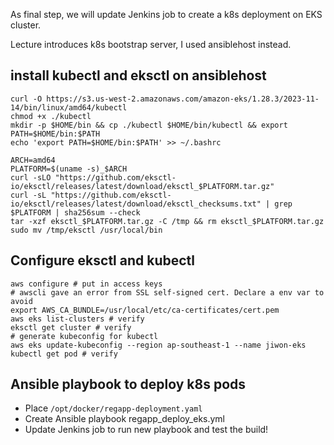 As final step, we will update Jenkins job to create a k8s deployment on EKS cluster.

Lecture introduces k8s bootstrap server, I used ansiblehost instead.

## install kubectl and eksctl on ansiblehost
```
curl -O https://s3.us-west-2.amazonaws.com/amazon-eks/1.28.3/2023-11-14/bin/linux/amd64/kubectl
chmod +x ./kubectl
mkdir -p $HOME/bin && cp ./kubectl $HOME/bin/kubectl && export PATH=$HOME/bin:$PATH
echo 'export PATH=$HOME/bin:$PATH' >> ~/.bashrc

ARCH=amd64
PLATFORM=$(uname -s)_$ARCH
curl -sLO "https://github.com/eksctl-io/eksctl/releases/latest/download/eksctl_$PLATFORM.tar.gz"
curl -sL "https://github.com/eksctl-io/eksctl/releases/latest/download/eksctl_checksums.txt" | grep $PLATFORM | sha256sum --check
tar -xzf eksctl_$PLATFORM.tar.gz -C /tmp && rm eksctl_$PLATFORM.tar.gz
sudo mv /tmp/eksctl /usr/local/bin
```
## Configure eksctl and kubectl
```
aws configure # put in access keys
# awscli gave an error from SSL self-signed cert. Declare a env var to avoid
export AWS_CA_BUNDLE=/usr/local/etc/ca-certificates/cert.pem
aws eks list-clusters # verify
eksctl get cluster # verify
# generate kubeconfig for kubectl
aws eks update-kubeconfig --region ap-southeast-1 --name jiwon-eks
kubectl get pod # verify
```
## Ansible playbook to deploy k8s pods
- Place `/opt/docker/regapp-deployment.yaml`
- Create Ansible playbook regapp_deploy_eks.yml
- Update Jenkins job to run new playbook and test the build!
